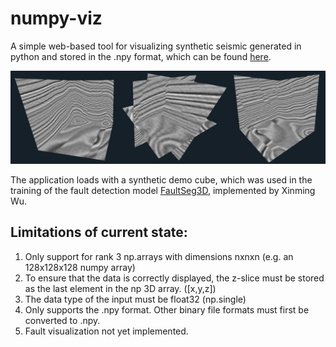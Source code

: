 # numpy-viz

A simple web-based tool for visualizing synthetic seismic generated in python and stored in the .npy format, which can be found [here](https://adelved.github.io/numpy-viz/).

![alt_text](https://github.com/Adelved/numpy-viz/blob/master/resources/headerim.PNG)

The application loads with a synthetic demo cube, which was used in the training of the fault detection model [FaultSeg3D](https://github.com/xinwucwp/faultSeg), implemented by Xinming Wu. 

## Limitations of current state:
1. Only support for rank 3 np.arrays with dimensions nxnxn (e.g. an 128x128x128 numpy array)
2. To ensure that the data is correctly displayed, the z-slice must be stored as the last element in the np 3D array. ([x,y,z])
3. The data type of the input must be float32 (np.single) 
4. Only supports the .npy format. Other binary file formats must first be converted to .npy. 
5. Fault visualization not yet implemented. 

